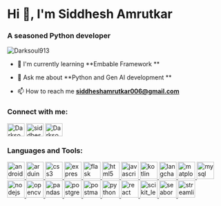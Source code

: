 # Hi 👋, I'm Siddhesh Amrutkar

### A seasoned Python developer

<p align="left"> <img src="https://komarev.com/ghpvc/?username=Darksoul913&label=Profile views&color=0e75b6&style=flat" alt="Darksoul913" /> </p>

- 🌱 I'm currently learning **Embable Framework **

- 💬 Ask me about **Python and Gen AI development **

- 📫 How to reach me **siddheshamrutkar006@gmail.com**

<h3 align="left">Connect with me:</h3>
<p align="left">
<a href="https://github.com/Darksoul913" target="blank"><img align="center" src="https://raw.githubusercontent.com/rahuldkjain/github-profile-readme-generator/master/src/images/icons/Social/github.svg" alt="Darksoul913" height="30" width="40" /></a>
<a href="https://linkedin.com/in/siddheshamrutkar" target="blank"><img align="center" src="https://raw.githubusercontent.com/rahuldkjain/github-profile-readme-generator/master/src/images/icons/Social/linked-in-alt.svg" alt="siddheshamrutkar" height="30" width="40" /></a>
<a href="https://leetcode.com/Darksoul-6090" target="blank"><img align="center" src="https://raw.githubusercontent.com/rahuldkjain/github-profile-readme-generator/master/src/images/icons/Social/leet-code.svg" alt="Darksoul-6090" height="30" width="40" /></a>
</p>

<h3 align="left">Languages and Tools:</h3>
<p align="left"> <a href="https://developer.mozilla.org/en-US/docs/Web/android" target="_blank" rel="noreferrer"> <img src="https://skillicons.dev/icons?i=androidstudio" alt="android" width="40" height="40"/> </a> <a href="https://developer.mozilla.org/en-US/docs/Web/arduino" target="_blank" rel="noreferrer"> <img src="https://skillicons.dev/icons?i=arduino" alt="arduino" width="40" height="40"/> </a> <a href="https://developer.mozilla.org/en-US/docs/Web/css3" target="_blank" rel="noreferrer"> <img src="https://skillicons.dev/icons?i=css" alt="css3" width="40" height="40"/> </a> <a href="https://developer.mozilla.org/en-US/docs/Web/express" target="_blank" rel="noreferrer"> <img src="https://skillicons.dev/icons?i=express" alt="express" width="40" height="40"/> </a> <a href="https://developer.mozilla.org/en-US/docs/Web/flask" target="_blank" rel="noreferrer"> <img src="https://skillicons.dev/icons?i=flask" alt="flask" width="40" height="40"/> </a> <a href="https://developer.mozilla.org/en-US/docs/Web/html5" target="_blank" rel="noreferrer"> <img src="https://skillicons.dev/icons?i=html" alt="html5" width="40" height="40"/> </a> <a href="https://developer.mozilla.org/en-US/docs/Web/javascript" target="_blank" rel="noreferrer"> <img src="https://skillicons.dev/icons?i=js" alt="javascript" width="40" height="40"/> </a> <a href="https://developer.mozilla.org/en-US/docs/Web/kotlin" target="_blank" rel="noreferrer"> <img src="https://skillicons.dev/icons?i=kotlin" alt="kotlin" width="40" height="40"/> </a> <a href="https://developer.mozilla.org/en-US/docs/Web/langchain" target="_blank" rel="noreferrer"> <img src="https://cdn.simpleicons.org/langchain/1C3C3C" alt="langchain" width="40" height="40"/> </a> <a href="https://developer.mozilla.org/en-US/docs/Web/matplotlib" target="_blank" rel="noreferrer"> <img src="https://cdn.jsdelivr.net/gh/devicons/devicon/icons/matplotlib/matplotlib-original.svg" alt="matplotlib" width="40" height="40"/> </a> <a href="https://developer.mozilla.org/en-US/docs/Web/mysql" target="_blank" rel="noreferrer"> <img src="https://skillicons.dev/icons?i=mysql" alt="mysql" width="40" height="40"/> </a> <a href="https://developer.mozilla.org/en-US/docs/Web/nodejs" target="_blank" rel="noreferrer"> <img src="https://skillicons.dev/icons?i=nodejs" alt="nodejs" width="40" height="40"/> </a> <a href="https://developer.mozilla.org/en-US/docs/Web/opencv" target="_blank" rel="noreferrer"> <img src="https://skillicons.dev/icons?i=opencv" alt="opencv" width="40" height="40"/> </a> <a href="https://developer.mozilla.org/en-US/docs/Web/pandas" target="_blank" rel="noreferrer"> <img src="https://cdn.jsdelivr.net/gh/devicons/devicon/icons/pandas/pandas-original.svg" alt="pandas" width="40" height="40"/> </a> <a href="https://developer.mozilla.org/en-US/docs/Web/postgresql" target="_blank" rel="noreferrer"> <img src="https://skillicons.dev/icons?i=postgres" alt="postgresql" width="40" height="40"/> </a> <a href="https://developer.mozilla.org/en-US/docs/Web/postman" target="_blank" rel="noreferrer"> <img src="https://skillicons.dev/icons?i=postman" alt="postman" width="40" height="40"/> </a> <a href="https://developer.mozilla.org/en-US/docs/Web/python" target="_blank" rel="noreferrer"> <img src="https://skillicons.dev/icons?i=py" alt="python" width="40" height="40"/> </a> <a href="https://developer.mozilla.org/en-US/docs/Web/react" target="_blank" rel="noreferrer"> <img src="https://skillicons.dev/icons?i=react" alt="react" width="40" height="40"/> </a> <a href="https://developer.mozilla.org/en-US/docs/Web/scikit_learn" target="_blank" rel="noreferrer"> <img src="https://skillicons.dev/icons?i=scikitlearn" alt="scikit_learn" width="40" height="40"/> </a> <a href="https://developer.mozilla.org/en-US/docs/Web/seaborn" target="_blank" rel="noreferrer"> <img src="https://cdn.jsdelivr.net/gh/devicons/devicon/icons/python/python-original.svg" alt="seaborn" width="40" height="40"/> </a> <a href="https://developer.mozilla.org/en-US/docs/Web/streamlit" target="_blank" rel="noreferrer"> <img src="https://cdn.simpleicons.org/streamlit/FF4B4B" alt="streamlit" width="40" height="40"/> </a></p>

